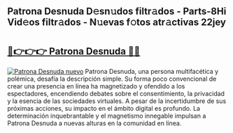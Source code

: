 ## Patrona Desnuda D𝚎sn𝚞dos filtr𝚊dos - Parts-8Hi Vid𝚎os filtr𝚊dos - N𝚞evas f𝚘tos atr𝚊ctivas 22jey

# <h2><a href="http://mb1tnsq.tromn.icu/?c=Patrona+Desnuda">🔗👉👉👉 Patrona Desnuda 🔗🔗</a></h2>

[![Patrona Desnuda nuevo](https://i.imgur.com/pEAQMta.gif)](http://mb1tnsq.tromn.icu/?c=Patrona+Desnuda)
Patrona Desnuda, una persona multifacética y polémica, desafía la descripción simple. Su forma poco convencional de crear una presencia en línea ha magnetizado y ofendido a los espectadores, encendiendo debates sobre el consentimiento, la privacidad y la esencia de las sociedades virtuales. A pesar de la incertidumbre de sus próximas acciones, su impacto en el ámbito digital es profundo. La determinación inquebrantable y el magnetismo innegable impulsan a Patrona Desnuda a nuevas alturas en la comunidad en línea.
